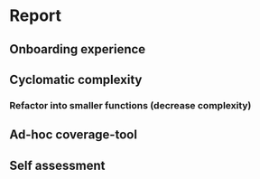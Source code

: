# Report

## Onboarding experience

## Cyclomatic complexity

### Refactor into smaller functions (decrease complexity)

## Ad-hoc coverage-tool

## Self assessment